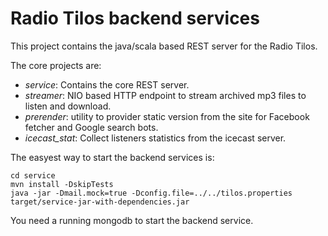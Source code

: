 # Radio Tilos backend services

This project contains the java/scala based REST server for the Radio Tilos.

The core projects are:

* _service_: Contains the core REST server.
* _streamer_: NIO based HTTP endpoint to stream archived mp3 files to listen and download.
* _prerender_: utility to provider static version from the site for Facebook fetcher and Google search bots.
* _icecast_stat_: Collect listeners statistics from the icecast server.

The easyest way to start the backend services is:

```
cd service
mvn install -DskipTests
java -jar -Dmail.mock=true -Dconfig.file=../../tilos.properties target/service-jar-with-dependencies.jar
```

You need a running mongodb to start the backend service.






